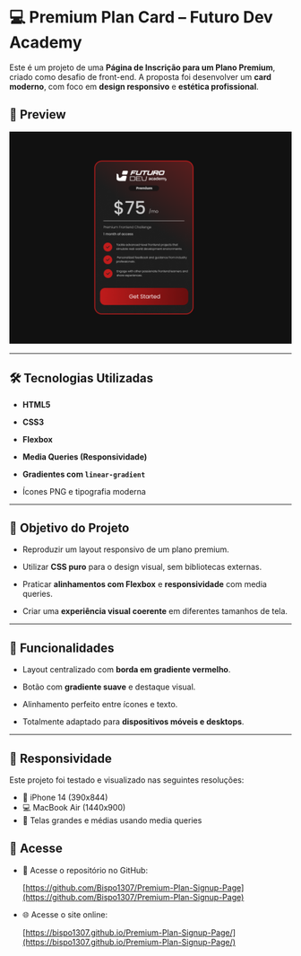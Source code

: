 # 💻 Premium Plan Card – Futuro Dev Academy

Este é um projeto de uma **Página de Inscrição para um Plano Premium**, criado como desafio de front-end. A proposta foi desenvolver um **card moderno**, com foco em **design responsivo** e **estética profissional**.

## 📸 Preview

![Preview Completo](img/Preview-Card-Price.png)

---

## 🛠️ Tecnologias Utilizadas

- **HTML5**

- **CSS3**

- **Flexbox**

- **Media Queries (Responsividade)**

- **Gradientes com `linear-gradient`**

- Ícones PNG e tipografia moderna

---

## 🎯 Objetivo do Projeto

- Reproduzir um layout responsivo de um plano premium.

- Utilizar **CSS puro** para o design visual, sem bibliotecas externas.

- Praticar **alinhamentos com Flexbox** e **responsividade** com media queries.

- Criar uma **experiência visual coerente** em diferentes tamanhos de tela.

---

## 🧪 Funcionalidades

- Layout centralizado com **borda em gradiente vermelho**.

- Botão com **gradiente suave** e destaque visual.

- Alinhamento perfeito entre ícones e texto.

- Totalmente adaptado para **dispositivos móveis e desktops**.

---

## 📱 Responsividade

Este projeto foi testado e visualizado nas seguintes resoluções:

- 📱 iPhone 14 (390x844)
- 💻 MacBook Air (1440x900)
- 📐 Telas grandes e médias usando media queries


## 🔗 Acesse

- 📁 Acesse o repositório no GitHub:

  [https://github.com/Bispo1307/Premium-Plan-Signup-Page](https://github.com/Bispo1307/Premium-Plan-Signup-Page)

- 🌐 Acesse o site online:

  [https://bispo1307.github.io/Premium-Plan-Signup-Page/](https://bispo1307.github.io/Premium-Plan-Signup-Page/)